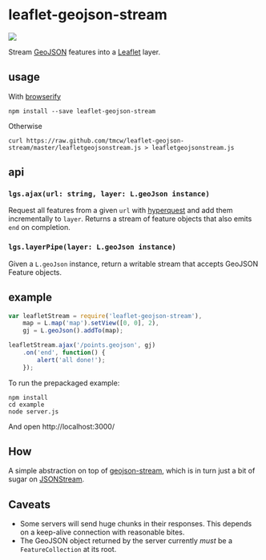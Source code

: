 # leaflet-geojson-stream

![](http://i.imgur.com/lVF6xZl.gif)

Stream [GeoJSON](http://geojson.org/) features into a [Leaflet](http://leafletjs.com/)
layer.

## usage

With [browserify](https://github.com/substack/node-browserify)

    npm install --save leaflet-geojson-stream

Otherwise

    curl https://raw.github.com/tmcw/leaflet-geojson-stream/master/leafletgeojsonstream.js > leafletgeojsonstream.js

## api

### `lgs.ajax(url: string, layer: L.geoJson instance)`

Request all features from a given `url` with [hyperquest](https://github.com/substack/hyperquest)
and add them incrementally to `layer`. Returns a stream of feature objects
that also emits `end` on completion.

### `lgs.layerPipe(layer: L.geoJson instance)`

Given a `L.geoJson` instance, return a writable stream that accepts GeoJSON Feature
objects.

## example

```js
var leafletStream = require('leaflet-geojson-stream'),
    map = L.map('map').setView([0, 0], 2),
    gj = L.geoJson().addTo(map);

leafletStream.ajax('/points.geojson', gj)
    .on('end', function() {
        alert('all done!');
    });
```

To run the prepackaged example:

    npm install
    cd example
    node server.js

And open http://localhost:3000/

## How

A simple abstraction on top of [geojson-stream](https://github.com/tmcw/geojson-stream),
which is in turn just a bit of sugar on [JSONStream](https://github.com/dominictarr/JSONStream).

## Caveats

* Some servers will send huge chunks in their responses. This depends on a
  keep-alive connection with reasonable bites.
* The GeoJSON object returned by the server currently _must_ be a `FeatureCollection`
  at its root.
